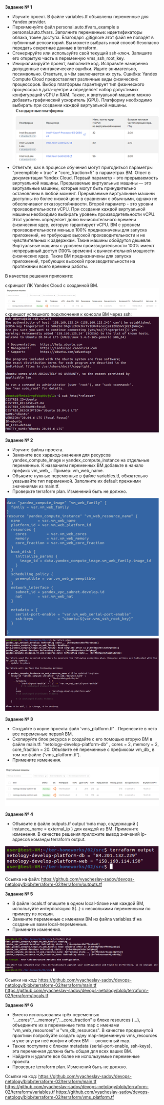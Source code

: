 **Задание № 1**

- Изучите проект. В файле variables.tf объявлены переменные для Yandex provider.
- Переименуйте файл personal.auto.tfvars_example в personal.auto.tfvars. Заполните переменные: идентификаторы облака, токен доступа. Благодаря .gitignore этот файл не попадёт в публичный репозиторий. Вы можете выбрать иной способ безопасно передать секретные данные в terraform.
- Сгенерируйте или используйте свой текущий ssh-ключ. Запишите его открытую часть в переменную vms_ssh_root_key.
- Инициализируйте проект, выполните код. Исправьте намеренно допущенные синтаксические ошибки. Ищите внимательно, посимвольно. Ответьте, в чём заключается их суть.
Ошибка: Yandex Compute Cloud предоставляет различные виды физических процессоров. Выбор платформы гарантирует тип физического процессора в дата-центре и определяет набор допустимых конфигураций vCPU и RAM. Также, к виртуальной машине можно добавить графический ускоритель (GPU). Платформу необходимо выбирать при создании каждой виртуальной машины.
![Скриншот_1](https://github.com/vyacheslav-sadov/devops-netology/blob/terraform-02/terraform/screenshots/1.png)
- Ответьте, как в процессе обучения могут пригодиться параметры "preemptible = true" и "core_fraction=5" в параметрах ВМ. Ответ в документации Yandex Cloud.
Первый параметр - это прерываемость виртуальной машины. Прерываемые виртуальные машины — это виртуальные машины, которые могут быть принудительно остановлены в любой момент. Прерываемые виртуальные машины доступны по более низкой цене в сравнении с обычными, однако не обеспечивают отказоустойчивости.
Второй параметр - это уровни производительности vCPU. При создании каждой виртуальной машины необходимо выбирать уровень производительности vCPU. Этот уровень определяет долю вычислительного времени физических ядер, которую гарантирует vCPU. ВМ с уровнем производительности меньше 100% предназначены для запуска приложений, не требующих высокой производительности и не чувствительных к задержкам. Такие машины обойдутся дешевле. Виртуальные машины с уровнем производительности 100% имеют непрерывный доступ (100% времени) к вычислительной мощности физических ядер. Такие ВМ предназначены для запуска приложений, требующих высокой производительности на протяжении всего времени работы.

В качестве решения приложите:

скриншот ЛК Yandex Cloud с созданной ВМ. 
![Скриншот_2](https://github.com/vyacheslav-sadov/devops-netology/blob/terraform-02/terraform/screenshots/2.png)
скриншот успешного подключения к консоли ВМ через ssh:
![Скриншот_3](https://github.com/vyacheslav-sadov/devops-netology/blob/terraform-02/terraform/screenshots/3.png)

**Задание № 2**

- Изучите файлы проекта.
- Замените все хардкод-значения для ресурсов yandex_compute_image и yandex_compute_instance на отдельные переменные. К названиям переменных ВМ добавьте в начало префикс vm_web_ . Пример: vm_web_name.
- Объявите нужные переменные в файле variables.tf, обязательно указывайте тип переменной. Заполните их default прежними значениями из main.tf.
- Проверьте terraform plan. Изменений быть не должно.

![Скриншот](https://github.com/vyacheslav-sadov/devops-netology/blob/terraform-02/terraform/screenshots/task_2.png)
![Скриншот](https://github.com/vyacheslav-sadov/devops-netology/blob/terraform-02/terraform/screenshots/task_2(1).png)

**Задание № 3**

- Создайте в корне проекта файл 'vms_platform.tf' . Перенесите в него все переменные первой ВМ.
- Скопируйте блок ресурса и создайте с его помощью вторую ВМ в файле main.tf: "netology-develop-platform-db" , cores = 2, memory = 2, core_fraction = 20. Объявите её переменные с префиксом vm_db_ в том же файле ('vms_platform.tf').
- Примените изменения.

![Скриншот](https://github.com/vyacheslav-sadov/devops-netology/blob/terraform-02/terraform/screenshots/task_3.png)

**Задание № 4**

- Объявите в файле outputs.tf output типа map, содержащий { instance_name = external_ip } для каждой из ВМ. Примените изменения.
В качестве решения приложите вывод значений ip-адресов команды terraform output.

![Скриншот](https://github.com/vyacheslav-sadov/devops-netology/blob/terraform-02/terraform/screenshots/task_4.png)

Ссылка на файл: https://github.com/vyacheslav-sadov/devops-netology/blob/terraform-02/terraform/outputs.tf

**Задание № 5**

- В файле locals.tf опишите в одном local-блоке имя каждой ВМ, используйте интерполяцию ${..} с несколькими переменными по примеру из лекции.
- Замените переменные с именами ВМ из файла variables.tf на созданные вами local-переменные.
- Примените изменения.

![Скриншот](https://github.com/vyacheslav-sadov/devops-netology/blob/terraform-02/terraform/screenshots/task_5.png)

Ссылки на код: 
https://github.com/vyacheslav-sadov/devops-netology/blob/terraform-02/terraform/main.tf
https://github.com/vyacheslav-sadov/devops-netology/blob/terraform-02/terraform/locals.tf


**Задание № 6**

- Вместо использования трёх переменных ".._cores",".._memory",".._core_fraction" в блоке resources {...}, объедините их в переменные типа map с именами "vm_web_resources" и "vm_db_resources". В качестве продвинутой практики попробуйте создать одну map-переменную vms_resources и уже внутри неё конфиги обеих ВМ — вложенный map.
- Также поступите с блоком metadata {serial-port-enable, ssh-keys}, эта переменная должна быть общая для всех ваших ВМ.
- Найдите и удалите все более не используемые переменные проекта.
- Проверьте terraform plan. Изменений быть не должно.

Ссылки на код: 
https://github.com/vyacheslav-sadov/devops-netology/blob/terraform-02/terraform/main.tf
https://github.com/vyacheslav-sadov/devops-netology/blob/terraform-02/terraform/variables.tf
https://github.com/vyacheslav-sadov/devops-netology/blob/terraform-02/terraform/vms_platform.tf

